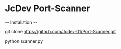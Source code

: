 # JcDev Port-Scanner

-- Installation --

git clone https://github.com/Jcdev-01/Port-Scanner.git

python scanner.py <target ip>
